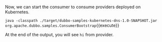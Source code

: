 Now, we can start the consumer to consume providers deployed on Kubernetes.



`java -classpath ./target/dubbo-samples-kubernetes-dns-1.0-SNAPSHOT.jar org.apache.dubbo.samples.ConsumerBootstrap`{{execute}}



At the end of the output, you will see `hi` from provider.


